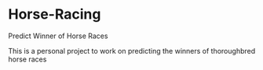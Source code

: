 # Horse-Racing
Predict Winner of Horse Races

This is a personal project to work on predicting the winners of thoroughbred horse races
